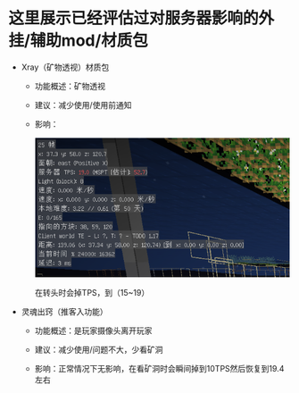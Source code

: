 # 这里展示已经评估过对服务器影响的外挂/辅助mod/材质包

- Xray（矿物透视）材质包
  
  - 功能概述：矿物透视
  
  - 建议：减少使用/使用前通知
  
  - 影响：
    
    ![](pictrues/Xray.png)
    
    在转头时会掉TPS，到（15~19）

- 灵魂出窍（推客入功能）
  
  - 功能概述：是玩家摄像头离开玩家
  
  - 建议：减少使用/问题不大，少看矿洞
  
  - 影响：正常情况下无影响，在看矿洞时会瞬间掉到10TPS然后恢复到19.4左右


